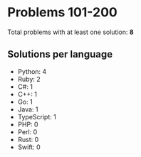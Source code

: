 # Problems 101-200

Total problems with at least one solution: **8**

## Solutions per language

- Python: 4
- Ruby: 2
- C#: 1
- C++: 1
- Go: 1
- Java: 1
- TypeScript: 1
- PHP: 0
- Perl: 0
- Rust: 0
- Swift: 0
